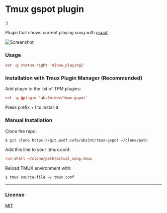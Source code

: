 # Tmux gspot plugin
:)

Plugin that shows current playing song with [gspot](https://git.asdf.cafe/abs3nt/gspot).

![Screenshot](https://user-images.githubusercontent.com/86447830/213586650-1a1d67c6-c029-4724-b8c2-f027deb16bb4.png)

### Usage

```tmux.conf
set -g status-right '#{now_playing}'
```

### Installation with Tmux Plugin Manager (Recommended)

Add plugin to the list of TPM plugins:

```tmux.conf
set -g @plugin 'abs3ntdev/tmux-gspot'
```

Press prefix + I to install it.

### Manual Installation

Clone the repo:

```bash
$ git clone https://git.asdf.cafe/abs3nt/tmux-gspot ~/clone/path
```

Add this line to your .tmux.conf:

```tmux.conf
run-shell ~/clone/path/actual_song.tmux
```

Reload TMUX environment with:

```bash
$ tmux source-file ~/.tmux.conf
```

___

### License

[MIT](LICENSE)
